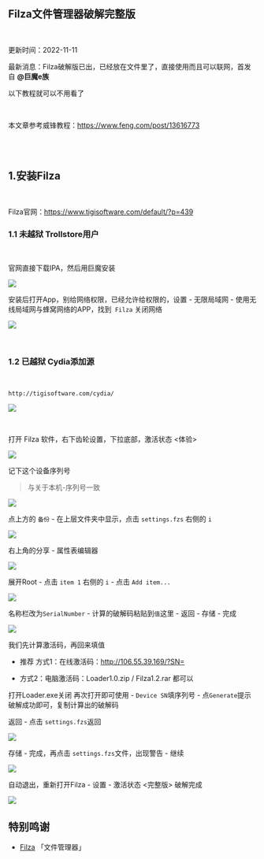 ## Filza文件管理器破解完整版

</br>

更新时间：2022-11-11


最新消息：Filza破解版已出，已经放在文件里了，直接使用而且可以联网，首发自 **@巨魔e族**

以下教程就可以不用看了

</br>

本文章参考威锋教程：https://www.feng.com/post/13616773

</br>
</br>


## 1.安装Filza

</br>

Filza官网：https://www.tigisoftware.com/default/?p=439



### 1.1 未越狱 Trollstore用户

</br>

官网直接下载IPA，然后用巨魔安装

![](https://ghproxy.com/https://raw.githubusercontent.com/Yiov/notes/main/Filza/Filza-01.png)


安装后打开App，别给网络权限，已经允许给权限的，设置 - 无限局域网 - 使用无线局域网与蜂窝网络的APP，找到` Filza` 关闭网络

![](https://ghproxy.com/https://raw.githubusercontent.com/Yiov/notes/main/Filza/Filza-03.png)


</br>

### 1.2 已越狱 Cydia添加源

</br>

```
http://tigisoftware.com/cydia/
```
![](https://ghproxy.com/https://raw.githubusercontent.com/Yiov/notes/main/Filza/Filza-02.png)


</br>

打开 Filza 软件，右下齿轮设置，下拉底部，激活状态 <体验>

![](https://ghproxy.com/https://raw.githubusercontent.com/Yiov/notes/main/Filza/Filza-04.png)

记下这个设备序列号

> 与关于本机-序列号一致

![](https://ghproxy.com/https://raw.githubusercontent.com/Yiov/notes/main/Filza/Filza-05.png)


点上方的 `备份` - 在上层文件夹中显示，点击 `settings.fzs` 右侧的 `i`


![](https://ghproxy.com/https://raw.githubusercontent.com/Yiov/notes/main/Filza/Filza-06.png)


右上角的分享 - 属性表编辑器

![](https://ghproxy.com/https://raw.githubusercontent.com/Yiov/notes/main/Filza/Filza-07.png)


展开Root - 点击 `item 1` 右侧的 `i` - 点击 `Add item...`

![](https://ghproxy.com/https://raw.githubusercontent.com/Yiov/notes/main/Filza/Filza-08.png)



名称栏改为`SerialNumber` - 计算的破解码粘贴到`值`这里 - 返回 - 存储 - 完成

![](https://ghproxy.com/https://raw.githubusercontent.com/Yiov/notes/main/Filza/Filza-09.png)


我们先计算激活码，再回来填值

* 推荐 方式1：在线激活码：http://106.55.39.169/?SN=

* 方式2：电脑激活码：Loader1.0.zip / Filza1.2.rar 都可以

 打开Loader.exe关闭 再次打开即可使用 - `Device SN`填序列号 - 点`Generate`提示破解成功即可，复制计算出的破解码


返回 - 点击 `settings.fzs`返回

![](https://ghproxy.com/https://raw.githubusercontent.com/Yiov/notes/main/Filza/Filza-10.png)


存储 - 完成，再点击 `settings.fzs`文件，出现警告 - 继续

![](https://ghproxy.com/https://raw.githubusercontent.com/Yiov/notes/main/Filza/Filza-11.png)



自动退出，重新打开Filza - 设置 - 激活状态 <完整版> 破解完成

![](https://ghproxy.com/https://raw.githubusercontent.com/Yiov/notes/main/Filza/Filza-12.png)



## 特别鸣谢

* [Filza](https://www.tigisoftware.com/default/?p=439) 「文件管理器」








